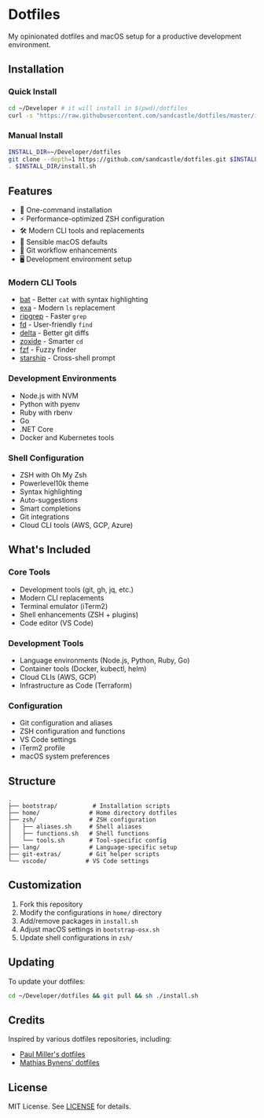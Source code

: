 # Dotfiles

My opinionated dotfiles and macOS setup for a productive development environment.


## Installation

### Quick Install

```bash
cd ~/Developer # it will install in $(pwd)/dotfiles
curl -s "https://raw.githubusercontent.com/sandcastle/dotfiles/master/install.sh?t=$(date +%s%N)" | bash
```

### Manual Install

```bash
INSTALL_DIR=~/Developer/dotfiles
git clone --depth=1 https://github.com/sandcastle/dotfiles.git $INSTALL_DIR
. $INSTALL_DIR/install.sh
```


## Features

- 🚀 One-command installation
- ⚡️ Performance-optimized ZSH configuration
- 🛠 Modern CLI tools and replacements
- 🔧 Sensible macOS defaults
- 🔄 Git workflow enhancements
- 🖥 Development environment setup

### Modern CLI Tools

- [bat](https://github.com/sharkdp/bat) - Better `cat` with syntax highlighting
- [exa](https://github.com/ogham/exa) - Modern `ls` replacement
- [ripgrep](https://github.com/BurntSushi/ripgrep) - Faster `grep`
- [fd](https://github.com/sharkdp/fd) - User-friendly `find`
- [delta](https://github.com/dandavison/delta) - Better git diffs
- [zoxide](https://github.com/ajeetdsouza/zoxide) - Smarter `cd`
- [fzf](https://github.com/junegunn/fzf) - Fuzzy finder
- [starship](https://starship.rs) - Cross-shell prompt

### Development Environments

- Node.js with NVM
- Python with pyenv
- Ruby with rbenv
- Go
- .NET Core
- Docker and Kubernetes tools

### Shell Configuration

- ZSH with Oh My Zsh
- Powerlevel10k theme
- Syntax highlighting
- Auto-suggestions
- Smart completions
- Git integrations
- Cloud CLI tools (AWS, GCP, Azure)

## What's Included

### Core Tools

- Development tools (git, gh, jq, etc.)
- Modern CLI replacements
- Terminal emulator (iTerm2)
- Shell enhancements (ZSH + plugins)
- Code editor (VS Code)

### Development Tools

- Language environments (Node.js, Python, Ruby, Go)
- Container tools (Docker, kubectl, helm)
- Cloud CLIs (AWS, GCP)
- Infrastructure as Code (Terraform)

### Configuration

- Git configuration and aliases
- ZSH configuration and functions
- VS Code settings
- iTerm2 profile
- macOS system preferences

## Structure

```
.
├── bootstrap/          # Installation scripts
├── home/              # Home directory dotfiles
├── zsh/               # ZSH configuration
│   ├── aliases.sh     # Shell aliases
│   ├── functions.sh   # Shell functions
│   └── tools.sh       # Tool-specific config
├── lang/              # Language-specific setup
├── git-extras/        # Git helper scripts
└── vscode/           # VS Code settings
```

## Customization

1. Fork this repository
2. Modify the configurations in `home/` directory
3. Add/remove packages in `install.sh`
4. Adjust macOS settings in `bootstrap-osx.sh`
5. Update shell configurations in `zsh/`

## Updating

To update your dotfiles:

```bash
cd ~/Developer/dotfiles && git pull && sh ./install.sh
```

## Credits

Inspired by various dotfiles repositories, including:

- [Paul Miller's dotfiles](https://github.com/paulmillr/dotfiles)
- [Mathias Bynens' dotfiles](https://github.com/mathiasbynens/dotfiles)

## License

MIT License. See [LICENSE](LICENSE) for details.
